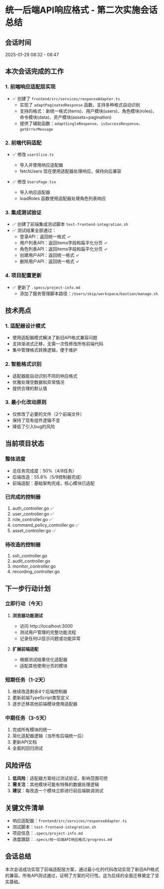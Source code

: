 # 统一后端API响应格式 - 第二次实施会话总结

## 会话时间
2025-01-29 08:32 - 08:47

## 本次会话完成的工作

### 1. 前端响应适配层实现
- ✅ 创建了 `frontend/src/services/responseAdapter.ts`
  - 实现了 `adaptPaginatedResponse` 函数，支持多种格式自动识别
  - 支持的格式：新统一格式(items)、用户模块(users)、角色模块(roles)、命令模块(data)、资产模块(assets+pagination)
  - 提供了辅助函数：`adaptSingleResponse`、`isSuccessResponse`、`getErrorMessage`

### 2. 前端代码适配
- ✅ 修改 `userSlice.ts`
  - 导入并使用响应适配器
  - fetchUsers 现在使用适配器处理响应，保持向后兼容

- ✅ 修改 `UsersPage.tsx`
  - 导入响应适配器
  - loadRoles 函数使用适配器处理角色列表响应

### 3. 集成测试验证
- ✅ 创建了前端集成测试脚本 `test-frontend-integration.sh`
- ✅ 测试结果全部通过：
  - 登录API：返回统一格式 ✓
  - 用户列表API：返回items字段和扁平化分页 ✓
  - 角色列表API：返回items字段和扁平化分页 ✓
  - 创建用户API：返回统一格式 ✓
  - 删除用户API：返回统一格式 ✓

### 4. 项目配置更新
- ✅ 更新了 `.specs/project-info.md`
  - 添加了服务管理脚本路径：`/Users/skip/workspace/bastion/manage.sh`

## 技术亮点

### 1. 适配器设计模式
- 使用适配器模式解决了新旧API格式兼容问题
- 支持渐进式迁移，无需一次性修改所有前端代码
- 集中管理格式转换逻辑，便于维护

### 2. 智能格式识别
- 适配器能自动识别不同的响应格式
- 优雅处理空数据和异常情况
- 提供合理的默认值

### 3. 最小化改动原则
- 仅修改了必要的文件（2个前端文件）
- 保持了现有组件逻辑不变
- 降低了引入bug的风险

## 当前项目状态

### 整体进度
- 总任务完成度：50%（4/8任务）
- 后端改造：55.6%（5/9控制器完成）
- 前端适配：基础架构完成，核心模块已适配

### 已完成的控制器
1. auth_controller.go ✅
2. user_controller.go ✅
3. role_controller.go ✅
4. command_policy_controller.go ✅
5. asset_controller.go ✅

### 待改造的控制器
1. ssh_controller.go
2. audit_controller.go
3. monitor_controller.go
4. recording_controller.go

## 下一步行动计划

### 立即行动（今天）
1. **浏览器功能测试**
   - 访问 http://localhost:3000
   - 测试用户管理的完整功能流程
   - 记录任何UI显示问题或功能异常

2. **扩展前端适配**
   - 根据测试结果优化适配器
   - 适配其他使用分页的模块

### 短期任务（1-2天）
1. 继续改造剩余4个后端控制器
2. 更新前端TypeScript类型定义
3. 逐步迁移其他前端模块使用适配器

### 中期任务（3-5天）
1. 完成所有模块的统一
2. 简化适配器逻辑（当所有后端统一后）
3. 更新API文档
4. 全面的回归测试

## 风险评估
1. **低风险**：适配器方案经过测试验证，影响范围可控
2. **需关注**：其他模块可能有特殊的数据处理逻辑
3. **建议**：每改造一个模块立即进行前后端联调测试

## 关键文件清单
- 响应适配器：`frontend/src/services/responseAdapter.ts`
- 测试脚本：`test-frontend-integration.sh`
- 项目信息：`.specs/project-info.md`
- 进度跟踪：`.specs/统一后端API响应格式/progress.md`

## 会话总结
本次会话成功实现了前端适配层方案，通过最小化的代码改动实现了新旧API格式的兼容。所有API测试通过，证明了方案的可行性。这为后续的全面迁移奠定了坚实基础。